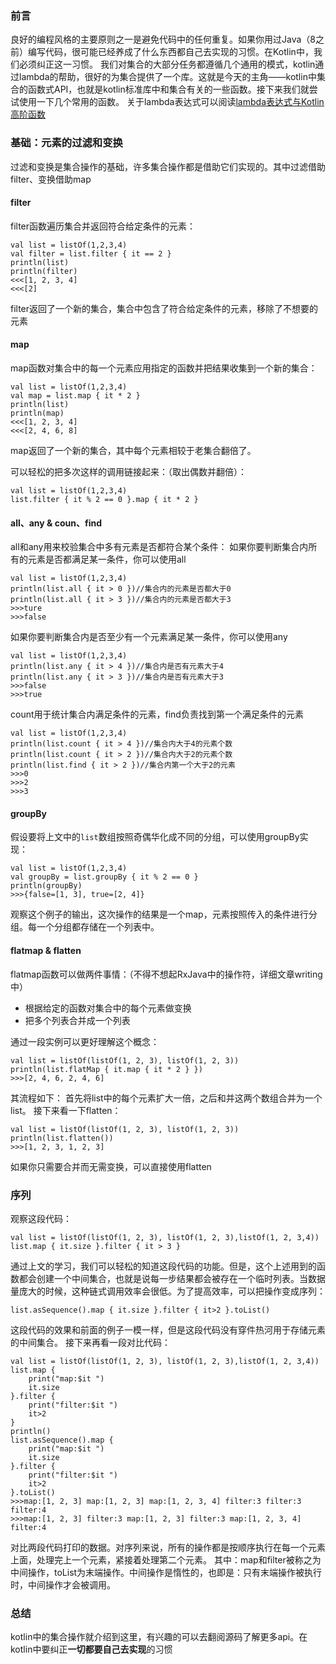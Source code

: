 ### 前言
良好的编程风格的主要原则之一是避免代码中的任何重复。如果你用过Java（8之前）编写代码，很可能已经养成了什么东西都自己去实现的习惯。在Kotlin中，我们必须纠正这一习惯。
我们对集合的大部分任务都遵循几个通用的模式，kotlin通过lambda的帮助，很好的为集合提供了一个库。这就是今天的主角——kotlin中集合的函数式API，也就是kotlin标准库中和集合有关的一些函数。接下来我们就尝试使用一下几个常用的函数。
关于lambda表达式可以阅读[lambda表达式与Kotlin高阶函数](https://juejin.im/post/5d4eea0b6fb9a06aec262ea1)
### 基础：元素的过滤和变换
过滤和变换是集合操作的基础，许多集合操作都是借助它们实现的。其中过滤借助filter、变换借助map
#### filter
filter函数遍历集合并返回符合给定条件的元素：
```
val list = listOf(1,2,3,4)
val filter = list.filter { it == 2 }
println(list)
println(filter)
<<<[1, 2, 3, 4]
<<<[2]
```
filter返回了一个新的集合，集合中包含了符合给定条件的元素，移除了不想要的元素
#### map
map函数对集合中的每一个元素应用指定的函数并把结果收集到一个新的集合：
```
val list = listOf(1,2,3,4)
val map = list.map { it * 2 }
println(list)
println(map)
<<<[1, 2, 3, 4]
<<<[2, 4, 6, 8]
```
map返回了一个新的集合，其中每个元素相较于老集合翻倍了。

可以轻松的把多次这样的调用链接起来：（取出偶数并翻倍）：
```
val list = listOf(1,2,3,4)
list.filter { it % 2 == 0 }.map { it * 2 }
```
#### all、any & coun、find
all和any用来校验集合中多有元素是否都符合某个条件：
如果你要判断集合内所有的元素是否都满足某一条件，你可以使用all
```
val list = listOf(1,2,3,4)
println(list.all { it > 0 })//集合内的元素是否都大于0
println(list.all { it > 3 })//集合内的元素是否都大于3
>>>ture
>>>false
```
如果你要判断集合内是否至少有一个元素满足某一条件，你可以使用any
```
val list = listOf(1,2,3,4)
println(list.any { it > 4 })//集合内是否有元素大于4
println(list.any { it > 3 })//集合内是否有元素大于3
>>>false
>>>true
```
count用于统计集合内满足条件的元素，find负责找到第一个满足条件的元素
```
val list = listOf(1,2,3,4)
println(list.count { it > 4 })//集合内大于4的元素个数
println(list.count { it > 2 })//集合内大于2的元素个数
println(list.find { it > 2 })//集合内第一个大于2的元素
>>>0
>>>2
>>>3
```
#### groupBy
假设要将上文中的`list`数组按照奇偶华化成不同的分组，可以使用groupBy实现：
```
val list = listOf(1,2,3,4)
val groupBy = list.groupBy { it % 2 == 0 }
println(groupBy)
>>>{false=[1, 3], true=[2, 4]}
```
观察这个例子的输出，这次操作的结果是一个map，元素按照传入的条件进行分组。每一个分组都存储在一个列表中。
#### flatmap & flatten
flatmap函数可以做两件事情：（不得不想起RxJava中的操作符，详细文章writing中）

* 根据给定的函数对集合中的每个元素做变换
* 把多个列表合并成一个列表

通过一段实例可以更好理解这个概念：
```
val list = listOf(listOf(1, 2, 3), listOf(1, 2, 3))
println(list.flatMap { it.map { it * 2 } })
>>>[2, 4, 6, 2, 4, 6]
```
其流程如下：
首先将list中的每个元素扩大一倍，之后和并这两个数组合并为一个list。
接下来看一下flatten：
```
val list = listOf(listOf(1, 2, 3), listOf(1, 2, 3))
println(list.flatten())
>>>[1, 2, 3, 1, 2, 3]
```
如果你只需要合并而无需变换，可以直接使用flatten
### 序列
观察这段代码：
```
val list = listOf(listOf(1, 2, 3), listOf(1, 2, 3),listOf(1, 2, 3,4))
list.map { it.size }.filter { it > 3 }
```
通过上文的学习，我们可以轻松的知道这段代码的功能。但是，这个上述用到的函数都会创建一个中间集合，也就是说每一步结果都会被存在一个临时列表。当数据量庞大的时候，这种链式调用效率会很低。为了提高效率，可以把操作变成序列：
```
list.asSequence().map { it.size }.filter { it>2 }.toList()
```
这段代码的效果和前面的例子一模一样，但是这段代码没有穿件热河用于存储元素的中间集合。
接下来再看一段对比代码：
```
val list = listOf(listOf(1, 2, 3), listOf(1, 2, 3),listOf(1, 2, 3,4))
list.map {
    print("map:$it ")
    it.size
}.filter {
    print("filter:$it ")
    it>2
}
println()
list.asSequence().map {
    print("map:$it ")
    it.size
}.filter {
    print("filter:$it ")
    it>2
}.toList()
>>>map:[1, 2, 3] map:[1, 2, 3] map:[1, 2, 3, 4] filter:3 filter:3 filter:4 
>>>map:[1, 2, 3] filter:3 map:[1, 2, 3] filter:3 map:[1, 2, 3, 4] filter:4 
```
对比两段代码打印的数据。对序列来说，所有的操作都是按顺序执行在每一个元素上面，处理完上一个元素，紧接着处理第二个元素。
其中：map和filter被称之为中间操作，toList为末端操作。中间操作是惰性的，也即是：只有末端操作被执行时，中间操作才会被调用。
### 总结
kotlin中的集合操作就介绍到这里，有兴趣的可以去翻阅源码了解更多api。在kotlin中要纠正**一切都要自己去实现**的习惯


